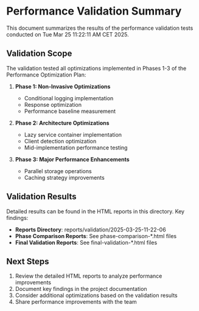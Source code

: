 # Performance Validation Summary

This document summarizes the results of the performance validation tests conducted on Tue Mar 25 11:22:11 AM CET 2025.

## Validation Scope

The validation tested all optimizations implemented in Phases 1-3 of the Performance Optimization Plan:

1. **Phase 1: Non-Invasive Optimizations**
   - Conditional logging implementation
   - Response optimization
   - Performance baseline measurement

2. **Phase 2: Architecture Optimizations**
   - Lazy service container implementation
   - Client detection optimization
   - Mid-implementation performance testing

3. **Phase 3: Major Performance Enhancements**
   - Parallel storage operations
   - Caching strategy improvements

## Validation Results

Detailed results can be found in the HTML reports in this directory. Key findings:

- **Reports Directory**: reports/validation/2025-03-25-11-22-06
- **Phase Comparison Reports**: See phase-comparison-*.html files
- **Final Validation Reports**: See final-validation-*.html files

## Next Steps

1. Review the detailed HTML reports to analyze performance improvements
2. Document key findings in the project documentation
3. Consider additional optimizations based on the validation results
4. Share performance improvements with the team


